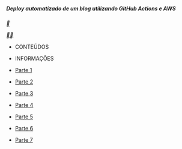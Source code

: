 #####  Deploy automatizado de um blog utilizando GitHub Actions e AWS

[**](https://hermes.digitalinnovation.one/lab_projects/files/b587ad12-e5ca-42c8-81e0-08714168e6f9.zip)

[**](https://web.dio.me/lab/deploy-automatizado-de-um-blog-utilizando-github-actions-e-aws/learning/44c9533c-7178-4847-8c41-cdc3ca8ba1f6)[**](https://web.dio.me/lab/deploy-automatizado-de-um-blog-utilizando-github-actions-e-aws/learning/e0b4078e-0317-40f4-98b1-d6530f7240ef)



- CONTEÚDOS
- INFORMAÇÕES

- [Parte 1](https://web.dio.me/lab/deploy-automatizado-de-um-blog-utilizando-github-actions-e-aws/learning/44c9533c-7178-4847-8c41-cdc3ca8ba1f6)
- [Parte 2](https://web.dio.me/lab/deploy-automatizado-de-um-blog-utilizando-github-actions-e-aws/learning/e0b4078e-0317-40f4-98b1-d6530f7240ef)
- [Parte 3](https://web.dio.me/lab/deploy-automatizado-de-um-blog-utilizando-github-actions-e-aws/learning/a14e8031-9e3c-4878-a012-77679ce24668)
- [Parte 4](https://web.dio.me/lab/deploy-automatizado-de-um-blog-utilizando-github-actions-e-aws/learning/d25c044f-349e-4468-b689-cb5205d34c3b)
- [Parte 5](https://web.dio.me/lab/deploy-automatizado-de-um-blog-utilizando-github-actions-e-aws/learning/8bbf211b-0d24-45dc-b83c-20a6a377da84)
- [Parte 6](https://web.dio.me/lab/deploy-automatizado-de-um-blog-utilizando-github-actions-e-aws/learning/4640b779-05b8-4d48-9ff1-251bf3490a0e)
- [Parte 7](https://web.dio.me/lab/deploy-automatizado-de-um-blog-utilizando-github-actions-e-aws/learning/c3311546-b28e-476e-b97f-938968726e59)

